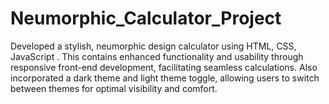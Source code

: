# Neumorphic_Calculator_Project
Developed a stylish, neumorphic design calculator using HTML, CSS, JavaScript . This contains enhanced functionality and usability through responsive front-end development, facilitating seamless calculations. Also incorporated a dark theme and light theme toggle, allowing users to switch between themes for optimal visibility and comfort.

